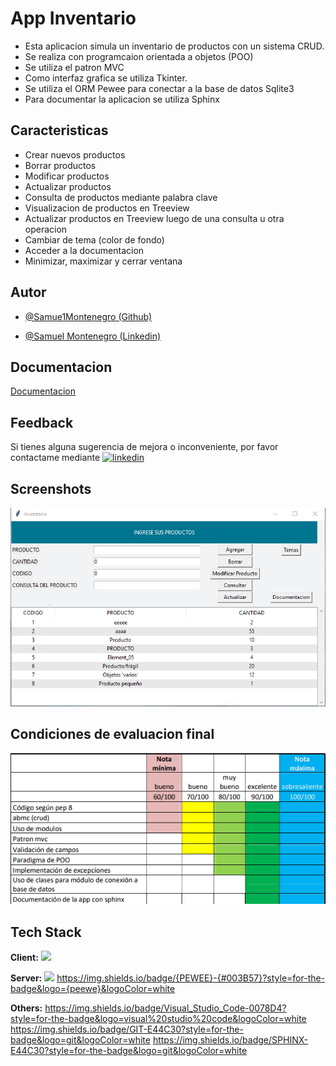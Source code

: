 
# App Inventario 

- Esta aplicacion simula un inventario de productos con un sistema CRUD.
- Se realiza con programcaion orientada a objetos (POO)
- Se utiliza el patron MVC
- Como interfaz grafica se utiliza Tkinter.
- Se utiliza el ORM Pewee para conectar a la base de datos Sqlite3
- Para documentar la aplicacion se utiliza Sphinx    


## Caracteristicas

- Crear nuevos productos
- Borrar productos
- Modificar productos
- Actualizar productos
- Consulta de productos mediante palabra clave
- Visualizacion de productos en Treeview
- Actualizar productos en Treeview luego de una consulta u otra operacion
- Cambiar de tema (color de fondo)
- Acceder a la documentacion
- Minimizar, maximizar y cerrar ventana


## Autor

- [@Samue1Montenegro (Github)](https://github.com/Samue1Montenegro)

- [@Samuel Montenegro (Linkedin)](www.linkedin.com/in/-sm-)
## Documentacion

[Documentacion](https://github.com/Samue1Montenegro/App_inventario_poo_orm/blob/main/docs/_build/html/index.html)


## Feedback

Si tienes alguna sugerencia de mejora o inconveniente, por favor contactame mediante [![linkedin](https://img.shields.io/badge/linkedin-0A66C2?style=for-the-badge&logo=linkedin&logoColor=white)](https://www.linkedin.com/)


## Screenshots

![App Screenshot](https://github.com/Samue1Montenegro/App_inventario_poo_orm/blob/main/imagen_app.png)


## Condiciones de evaluacion final

![App Screenshot](https://github.com/Samue1Montenegro/App_inventario_poo_orm/blob/main/condiciones.png)


## Tech Stack

**Client:**  <img height="50" src="https://user-images.githubusercontent.com/25181517/183423507-c056a6f9-1ba8-4312-a350-19bcbc5a8697.png"> 

**Server:** 
<img height="50" src="https://github.com/marwin1991/profile-technology-icons/assets/136815194/82df4543-236b-4e45-9604-5434e3faab17">  <https://img.shields.io/badge/{PEWEE}-{#003B57}?style=for-the-badge&logo={peewe}&logoColor=white>

**Others:**
<https://img.shields.io/badge/Visual_Studio_Code-0078D4?style=for-the-badge&logo=visual%20studio%20code&logoColor=white>
<https://img.shields.io/badge/GIT-E44C30?style=for-the-badge&logo=git&logoColor=white>
<https://img.shields.io/badge/SPHINX-E44C30?style=for-the-badge&logo=git&logoColor=white>
